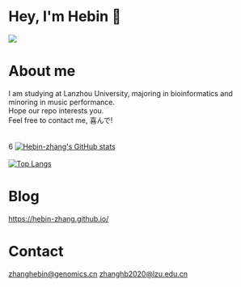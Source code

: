 # Hey, I'm Hebin 👋
<p>
  <a href="https://count.getloli.com/"><img src="https://count.getloli.com/get/@:Hebin-zhang"></a>
</p>

# About me
I am studying at Lanzhou University, majoring in bioinformatics and minoring in music performance.<br>
Hope our repo interests you.<br>
Feel free to contact me, 喜んで!<br>
<br>
<br>6
[![Hebin-zhang's GitHub stats](https://github-readme-stats.vercel.app/api?username=Hebin-zhang&count_private=true)](https://github.com/Hebin-zhang)
<br>
<br>
[![Top Langs](https://github-readme-stats.vercel.app/api/top-langs/?username=Hebin-zhang&layout=compact&count_private=true)](https://github.com/Hebin-zhang)

# Blog
https://hebin-zhang.github.io/
<br>
# Contact
<zhanghebin@genomics.cn>
<zhanghb2020@lzu.edu.cn>
<br>

